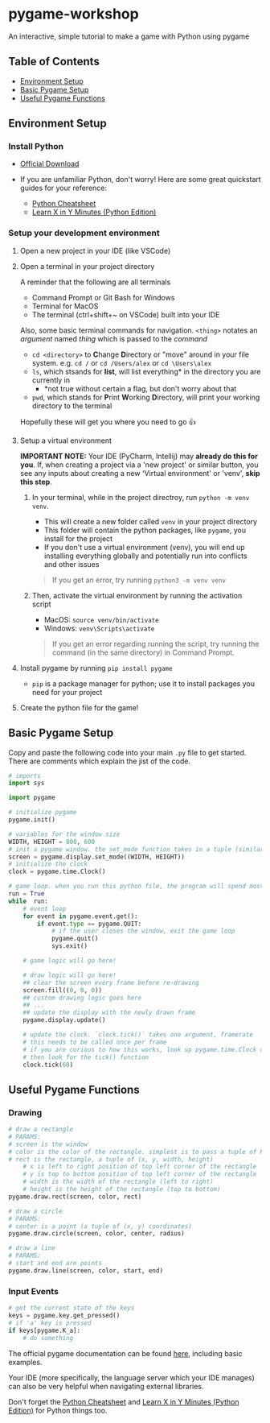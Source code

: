# pygame-workshop
An interactive, simple tutorial to make a game with Python using pygame

## Table of Contents
- [Environment Setup](#environment-setup)
- [Basic Pygame Setup](#basic-pygame-setup)
- [Useful Pygame Functions](#useful-pygame-functions)

## Environment Setup

### Install Python

- [Official Download](https://www.python.org/downloads/)

- If you are unfamiliar Python, don't worry! Here are some great quickstart guides for your reference:
    - [Python Cheatsheet](https://quickref.me/python)
    - [Learn X in Y Minutes (Python Edition)](https://learnxinyminutes.com/python/)

### Setup your development environment

1. Open a new project in your IDE (like VSCode)

2. Open a terminal in your project directory

    A reminder that the following are all terminals
    - Command Prompt or Git Bash for Windows
    - Terminal for MacOS
    - The terminal (ctrl+shift+~ on VSCode) built into your IDE

    Also, some basic terminal commands for navigation. `<thing>` notates an _argument_ named _thing_ which is passed to the _command_
   - `cd <directory>` to **C**hange **D**irectory or "move" around in your file system. e.g. `cd /` or `cd /Users/alex` or `cd \Users\alex`
   - `ls`, which stsands for **list**, will list everything* in the directory you are currently in
       - *not true without certain a flag, but don't worry about that
   - `pwd`, which stands for **P**rint **W**orking **D**irectory, will print your working directory to the terminal

    Hopefully these will get you where you need to go 👍

4. Setup a virtual environment

    **IMPORTANT NOTE:** Your IDE (PyCharm, Intellij) may **already do this for you**. If, when creating a project via a 'new project' or similar button, you see any inputs about creating a new 'Virtual environment' or 'venv', **skip this step**.
    1. In your terminal, while in the project directroy, run `python -m venv venv`.
        - This will create a new folder called `venv` in your project directory
        - This folder will contain the python packages, like `pygame`, you install for the project
        - If you don't use a virtual environment (venv), you will end up installing everything globally and potentially run into conflicts and other issues

        >If you get an error, try running `python3 -m venv venv`

    2. Then, activate the virtual environment by running the activation script
        - MacOS: `source venv/bin/activate`
        - Windows: `venv\Scripts\activate`
        > If you get an error regarding running the script, try running the command (in the same directory) in Command Prompt.

5. Install pygame by running `pip install pygame`
    - `pip` is a package manager for python; use it to install packages you need for your project

6. Create the python file for the game!

## Basic Pygame Setup
Copy and paste the following code into your main `.py` file to get started. There are comments which explain the jist of the code.

```python
# imports
import sys

import pygame

# initialize pygame
pygame.init()

# variables for the window size
WIDTH, HEIGHT = 800, 600
# init a pygame window. the set_mode function takes in a tuple (similar to a list, but immutable) for the window size
screen = pygame.display.set_mode((WIDTH, HEIGHT))
# initialize the clock
clock = pygame.time.Clock()

# game loop. when you run this python file, the program will spend most of its time in this loop
run = True
while  run:
    # event loop
    for event in pygame.event.get():
        if event.type == pygame.QUIT:
            # if the user closes the window, exit the game loop
            pygame.quit()
            sys.exit()

    # game logic will go here!

    # draw logic will go here!
    ## clear the screen every frame before re-drawing
    screen.fill((0, 0, 0))
    ## custom drawing logic goes here
    ## ...
    ## update the display with the newly drawn frame
    pygame.display.update()

    # update the clock. `clock.tick()` takes one argument, framerate
    # this needs to be called once per frame
    # if you are curious to how this works, look up pygame.time.Clock documentation,
    # then look for the tick() function
    clock.tick(60)
```

## Useful Pygame Functions

### Drawing

```python
# draw a rectangle
# PARAMS:
# screen is the window
# color is the color of the rectangle. simplest is to pass a tuple of RGB values, e.g. (255, 0, 0)
# rect is the rectangle, a tuple of (x, y, width, height)
    # x is left to right position of top left corner of the rectangle
    # y is top to bottom position of top left corner of the rectangle
    # width is the width of the rectangle (left to right)
    # height is the height of the rectangle (top to bottom)
pygame.draw.rect(screen, color, rect)

# draw a circle
# PARAMS:
# center is a point (a tuple of (x, y) coordinates)
pygame.draw.circle(screen, color, center, radius)

# draw a line
# PARAMS:
# start and end are points
pygame.draw.line(screen, color, start, end)
```

### Input Events

```python
# get the current state of the keys
keys = pygame.key.get_pressed()
# if 'a' key is pressed
if keys[pygame.K_a]:
    # do something
```

The official pygame documentation can be found [here](https://www.pygame.org/docs/), including basic examples. 

Your IDE (more specifically, the language server which your IDE manages) can also be very helpful when navigating external libraries.

Don't forget the [Python Cheatsheet](https://quickref.me/python) and [Learn X in Y Minutes (Python Edition)](https://learnxinyminutes.com/python/) for Python things too.
